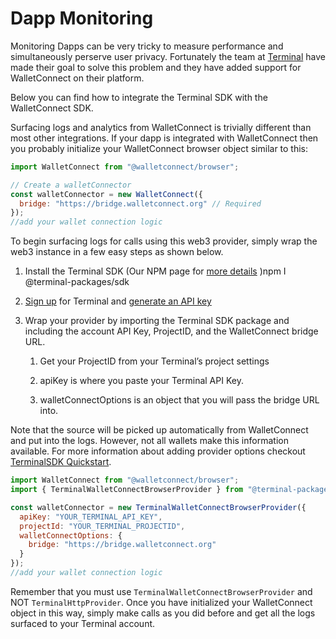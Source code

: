 # Dapp Monitoring

Monitoring Dapps can be very tricky to measure performance and simultaneously perserve user privacy. Fortunately the team at [Terminal](https://terminal.co/) have made their goal to solve this problem and they have added support for WalletConnect on their platform.

Below you can find how to integrate the Terminal SDK with the WalletConnect SDK.

Surfacing logs and analytics from WalletConnect is trivially different than most other integrations. If your dapp is integrated with WalletConnect then you probably initialize your WalletConnect browser object similar to this:

```javascript
import WalletConnect from "@walletconnect/browser";

// Create a walletConnector
const walletConnector = new WalletConnect({
  bridge: "https://bridge.walletconnect.org" // Required
});
//add your wallet connection logic
```

To begin surfacing logs for calls using this web3 provider, simply wrap the web3 instance in a few easy steps as shown below.

1. Install the Terminal SDK (Our NPM page for [more details](https://www.npmjs.com/package/@terminal-packages/sdk) )npm I @terminal-packages/sdk

2. [Sign up](https://terminal.co/signup) for Terminal and [generate an API key](https://docs.terminal.co/terminal-platform/create-an-api-key)

3. Wrap your provider by importing the Terminal SDK package and including the account API Key, ProjectID, and the WalletConnect bridge URL.

   1. Get your ProjectID from your Terminal’s project settings

   2. apiKey is where you paste your Terminal API Key.

   3. walletConnectOptions is an object that you will pass the bridge URL into.

Note that the source will be picked up automatically from WalletConnect and put into the logs. However, not all wallets make this information available. For more information about adding provider options checkout [TerminalSDK Quickstart](https://docs.terminal.co/logs-analytics/hexsdk-quickstart).

```javascript
import WalletConnect from "@walletconnect/browser";
import { TerminalWalletConnectBrowserProvider } from "@terminal-packages/sdk";

const walletConnector = new TerminalWalletConnectBrowserProvider({
  apiKey: "YOUR_TERMINAL_API_KEY",
  projectId: "YOUR_TERMINAL_PROJECTID",
  walletConnectOptions: {
    bridge: "https://bridge.walletconnect.org"
  }
});
//add your wallet connection logic
```

Remember that you must use `TerminalWalletConnectBrowserProvider` and NOT `TerminalHttpProvider`. Once you have initialized your WalletConnect object in this way, simply make calls as you did before and get all the logs surfaced to your Terminal account.

